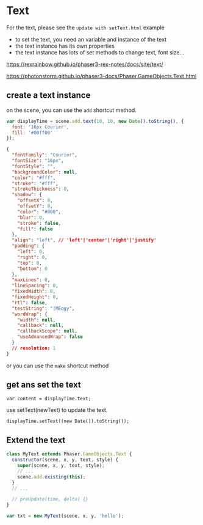# Text

For the text, please see the `update with setText.html` example

- to set the text, you need an variable and instance of the text
- the text instance has its own properties
- the text instance has lots of set methods to change text, font size...

<https://rexrainbow.github.io/phaser3-rex-notes/docs/site/text/>

<https://photonstorm.github.io/phaser3-docs/Phaser.GameObjects.Text.html>

## create a text instance

on the scene, you can use the `add` shortcut method.

```js
var displayTime = scene.add.text(10, 10, new Date().toString(), {
  font: '16px Courier',
  fill: '#00ff00'
});
```

```json
{
  "fontFamily": "Courier",
  "fontSize": "16px",
  "fontStyle": "",
  "backgroundColor": null,
  "color": "#fff",
  "stroke": "#fff",
  "strokeThickness": 0,
  "shadow": {
    "offsetX": 0,
    "offsetY": 0,
    "color": "#000",
    "blur": 0,
    "stroke": false,
    "fill": false
  },
  "align": "left", // 'left'|'center'|'right'|'justify'
  "padding": {
    "left": 0,
    "right": 0,
    "top": 0,
    "bottom": 0
  },
  "maxLines": 0,
  "lineSpacing": 0,
  "fixedWidth": 0,
  "fixedHeight": 0,
  "rtl": false,
  "testString": "|MÉqgy",
  "wordWrap": {
    "width": null,
    "callback": null,
    "callbackScope": null,
    "useAdvancedWrap": false
  }
  // resolution: 1
}
```

or you can use the `make` shortcut method

## get ans set the text

`var content = displayTime.text;`

use setText(newText) to update the text.

`displayTime.setText((new Date()).toString());`

## Extend the text

```js
class MyText extends Phaser.GameObjects.Text {
  constructor(scene, x, y, text, style) {
    super(scene, x, y, text, style);
    // ...
    scene.add.existing(this);
  }
  // ...

  // preUpdate(time, delta) {}
}

var txt = new MyText(scene, x, y, 'hello');
```
